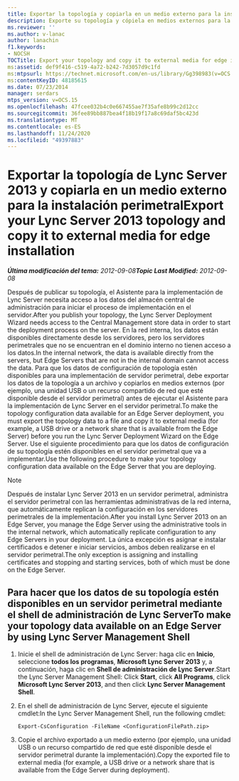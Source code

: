 ```yaml
---
title: Exportar la topología y copiarla en un medio externo para la instalación perimetral
description: Exporte su topología y cópiela en medios externos para la instalación perimetral.
ms.reviewer: ''
ms.author: v-lanac
author: lanachin
f1.keywords:
- NOCSH
TOCTitle: Export your topology and copy it to external media for edge installation
ms:assetid: def9f416-c519-4a72-b242-7d3057d9c1fd
ms:mtpsurl: https://technet.microsoft.com/en-us/library/Gg398983(v=OCS.15)
ms:contentKeyID: 48185615
ms.date: 07/23/2014
manager: serdars
mtps_version: v=OCS.15
ms.openlocfilehash: 47fcee032b4c0e667455ae7f35afe8b99c2d12cc
ms.sourcegitcommit: 36fee89bb887bea4f18b19f17a8c69daf5bc423d
ms.translationtype: MT
ms.contentlocale: es-ES
ms.lasthandoff: 11/24/2020
ms.locfileid: "49397883"
---
```

# <a name="export-your-lync-server-2013-topology-and-copy-it-to-external-media-for-edge-installation"></a><span data-ttu-id="fd95f-103">Exportar la topología de Lync Server 2013 y copiarla en un medio externo para la instalación perimetral</span><span class="sxs-lookup"><span data-stu-id="fd95f-103">Export your Lync Server 2013 topology and copy it to external media for edge installation</span></span>

<div data-xmlns="http://www.w3.org/1999/xhtml">

<div class="topic" data-xmlns="http://www.w3.org/1999/xhtml" data-msxsl="urn:schemas-microsoft-com:xslt" data-cs="https://msdn.microsoft.com/">

<div data-asp="https://msdn2.microsoft.com/asp">



</div>

<div id="mainSection">

<div id="mainBody"><span data-ttu-id="fd95f-104">

<span> </span></span><span class="sxs-lookup"><span data-stu-id="fd95f-104">

<span> </span></span></span>

<span data-ttu-id="fd95f-105">_**Última modificación del tema:** 2012-09-08_</span><span class="sxs-lookup"><span data-stu-id="fd95f-105">_**Topic Last Modified:** 2012-09-08_</span></span>

<span data-ttu-id="fd95f-106">Después de publicar su topología, el Asistente para la implementación de Lync Server necesita acceso a los datos del almacén central de administración para iniciar el proceso de implementación en el servidor.</span><span class="sxs-lookup"><span data-stu-id="fd95f-106">After you publish your topology, the Lync Server Deployment Wizard needs access to the Central Management store data in order to start the deployment process on the server.</span></span> <span data-ttu-id="fd95f-107">En la red interna, los datos están disponibles directamente desde los servidores, pero los servidores perimetrales que no se encuentran en el dominio interno no tienen acceso a los datos.</span><span class="sxs-lookup"><span data-stu-id="fd95f-107">In the internal network, the data is available directly from the servers, but Edge Servers that are not in the internal domain cannot access the data.</span></span> <span data-ttu-id="fd95f-108">Para que los datos de configuración de topología estén disponibles para una implementación de servidor perimetral, debe exportar los datos de la topología a un archivo y copiarlos en medios externos (por ejemplo, una unidad USB o un recurso compartido de red que esté disponible desde el servidor perimetral) antes de ejecutar el Asistente para la implementación de Lync Server en el servidor perimetral.</span><span class="sxs-lookup"><span data-stu-id="fd95f-108">To make the topology configuration data available for an Edge Server deployment, you must export the topology data to a file and copy it to external media (for example, a USB drive or a network share that is available from the Edge Server) before you run the Lync Server Deployment Wizard on the Edge Server.</span></span> <span data-ttu-id="fd95f-109">Use el siguiente procedimiento para que los datos de configuración de su topología estén disponibles en el servidor perimetral que va a implementar.</span><span class="sxs-lookup"><span data-stu-id="fd95f-109">Use the following procedure to make your topology configuration data available on the Edge Server that you are deploying.</span></span>

<div>


> [!NOTE]
> <span data-ttu-id="fd95f-110">Después de instalar Lync Server 2013 en un servidor perimetral, administra el servidor perimetral con las herramientas administrativas de la red interna, que automáticamente replican la configuración en los servidores perimetrales de la implementación.</span><span class="sxs-lookup"><span data-stu-id="fd95f-110">After you install Lync Server 2013 on an Edge Server, you manage the Edge Server using the administrative tools in the internal network, which automatically replicate configuration to any Edge Servers in your deployment.</span></span> <span data-ttu-id="fd95f-111">La única excepción es asignar e instalar certificados e detener e iniciar servicios, ambos deben realizarse en el servidor perimetral.</span><span class="sxs-lookup"><span data-stu-id="fd95f-111">The only exception is assigning and installing certificates and stopping and starting services, both of which must be done on the Edge Server.</span></span>



</div>

<div>

## <a name="to-make-your-topology-data-available-on-an-edge-server-by-using-lync-server-management-shell"></a><span data-ttu-id="fd95f-112">Para hacer que los datos de su topología estén disponibles en un servidor perimetral mediante el shell de administración de Lync Server</span><span class="sxs-lookup"><span data-stu-id="fd95f-112">To make your topology data available on an Edge Server by using Lync Server Management Shell</span></span>

1.  <span data-ttu-id="fd95f-113">Inicie el shell de administración de Lync Server: haga clic en **Inicio**, seleccione **todos los programas**, **Microsoft Lync Server 2013** y, a continuación, haga clic en **Shell de administración de Lync Server**.</span><span class="sxs-lookup"><span data-stu-id="fd95f-113">Start the Lync Server Management Shell: Click **Start**, click **All Programs**, click **Microsoft Lync Server 2013**, and then click **Lync Server Management Shell**.</span></span>

2.  <span data-ttu-id="fd95f-114">En el shell de administración de Lync Server, ejecute el siguiente cmdlet:</span><span class="sxs-lookup"><span data-stu-id="fd95f-114">In the Lync Server Management Shell, run the following cmdlet:</span></span>
    
        Export-CsConfiguration -FileName <ConfigurationFilePath.zip>

3.  <span data-ttu-id="fd95f-115">Copie el archivo exportado a un medio externo (por ejemplo, una unidad USB o un recurso compartido de red que esté disponible desde el servidor perimetral durante la implementación).</span><span class="sxs-lookup"><span data-stu-id="fd95f-115">Copy the exported file to external media (for example, a USB drive or a network share that is available from the Edge Server during deployment).</span></span>

<span data-ttu-id="fd95f-116"></div>

</div>

<span> </span>

</div>

</div>

</span><span class="sxs-lookup"><span data-stu-id="fd95f-116"></div>

</div>

<span> </span>

</div>

</div>

</span></span></div>

